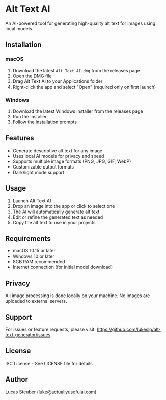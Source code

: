 # Alt Text AI

An AI-powered tool for generating high-quality alt text for images using local models.

## Installation

### macOS
1. Download the latest `Alt Text AI.dmg` from the releases page
2. Open the DMG file
3. Drag Alt Text AI to your Applications folder
4. Right-click the app and select "Open" (required only on first launch)

### Windows
1. Download the latest Windows installer from the releases page
2. Run the installer
3. Follow the installation prompts

## Features
- Generate descriptive alt text for any image
- Uses local AI models for privacy and speed
- Supports multiple image formats (PNG, JPG, GIF, WebP)
- Customizable output formats
- Dark/light mode support

## Usage
1. Launch Alt Text AI
2. Drop an image into the app or click to select one
3. The AI will automatically generate alt text
4. Edit or refine the generated text as needed
5. Copy the alt text to use in your projects

## Requirements
- macOS 10.15 or later
- Windows 10 or later
- 8GB RAM recommended
- Internet connection (for initial model download)

## Privacy
All image processing is done locally on your machine. No images are uploaded to external servers.

## Support
For issues or feature requests, please visit:
https://github.com/lukeslp/alt-text-generator/issues

## License
ISC License - See LICENSE file for details

## Author
Lucas Steuber (luke@actuallyusefulai.com)
